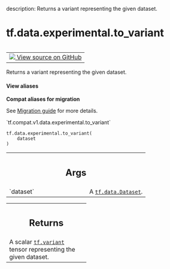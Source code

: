 description: Returns a variant representing the given dataset.

<div itemscope itemtype="http://developers.google.com/ReferenceObject">
<meta itemprop="name" content="tf.data.experimental.to_variant" />
<meta itemprop="path" content="Stable" />
</div>

# tf.data.experimental.to_variant

<!-- Insert buttons and diff -->

<table class="tfo-notebook-buttons tfo-api nocontent" align="left">
<td>
  <a target="_blank" href="https://github.com/tensorflow/tensorflow/blob/r2.3/tensorflow/python/data/ops/dataset_ops.py#L3094-L3104">
    <img src="https://www.tensorflow.org/images/GitHub-Mark-32px.png" />
    View source on GitHub
  </a>
</td>
</table>



Returns a variant representing the given dataset.

<section class="expandable">
  <h4 class="showalways">View aliases</h4>
  <p>
<b>Compat aliases for migration</b>
<p>See
<a href="https://www.tensorflow.org/guide/migrate">Migration guide</a> for
more details.</p>
<p>`tf.compat.v1.data.experimental.to_variant`</p>
</p>
</section>

<pre class="devsite-click-to-copy prettyprint lang-py tfo-signature-link">
<code>tf.data.experimental.to_variant(
    dataset
)
</code></pre>



<!-- Placeholder for "Used in" -->


<!-- Tabular view -->
 <table class="responsive fixed orange">
<colgroup><col width="214px"><col></colgroup>
<tr><th colspan="2"><h2 class="add-link">Args</h2></th></tr>

<tr>
<td>
`dataset`
</td>
<td>
A <a href="../../../tf/data/Dataset.md"><code>tf.data.Dataset</code></a>.
</td>
</tr>
</table>



<!-- Tabular view -->
 <table class="responsive fixed orange">
<colgroup><col width="214px"><col></colgroup>
<tr><th colspan="2"><h2 class="add-link">Returns</h2></th></tr>
<tr class="alt">
<td colspan="2">
A scalar <a href="../../../tf.md#variant"><code>tf.variant</code></a> tensor representing the given dataset.
</td>
</tr>

</table>

